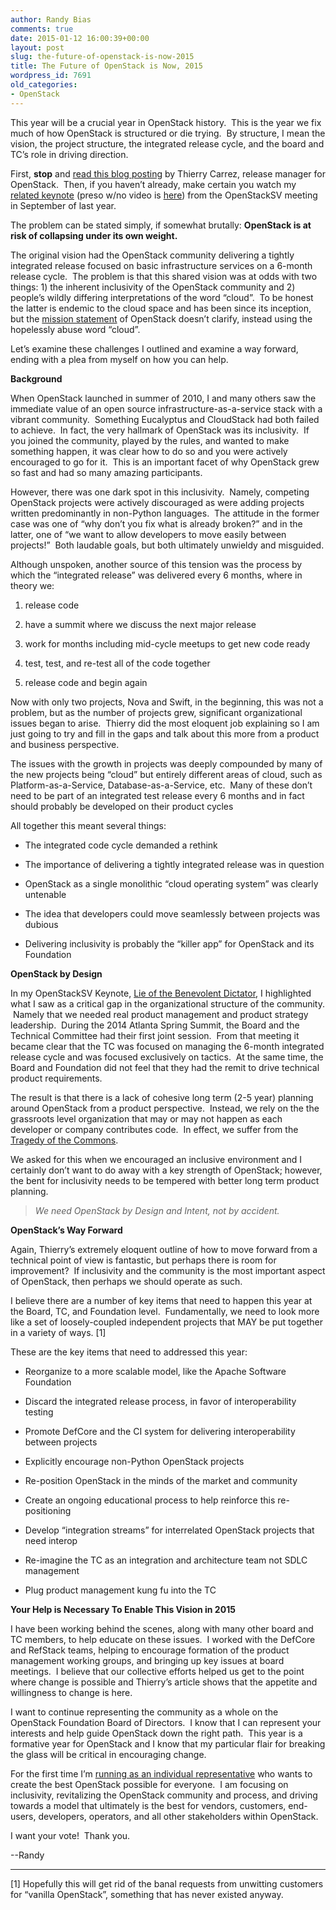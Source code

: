 ```yaml
---
author: Randy Bias
comments: true
date: 2015-01-12 16:00:39+00:00
layout: post
slug: the-future-of-openstack-is-now-2015
title: The Future of OpenStack is Now, 2015
wordpress_id: 7691
old_categories:
- OpenStack
---
```





This year will be a crucial year in OpenStack history.  This is the year we fix much of how OpenStack is structured or die trying.  By structure, I mean the vision, the project structure, the integrated release cycle, and the board and TC’s role in driving direction.




First, **stop** and [read this blog posting](http://ttx.re/the-way-forward.html) by Thierry Carrez, release manager for OpenStack.  Then, if you haven’t already, make certain you watch my [related keynote](https://www.youtube.com/watch?v=zOAb6wfBYxU) (preso w/no video is [here](http://www.slideshare.net/mirantis/randy-bias-cloud-scaling-openstacksv)) from the OpenStackSV meeting in September of last year.




The problem can be stated simply, if somewhat brutally: **OpenStack is at risk of collapsing under its own weight.**




The original vision had the OpenStack community delivering a tightly integrated release focused on basic infrastructure services on a 6-month release cycle.  The problem is that this shared vision was at odds with two things: 1) the inherent inclusivity of the OpenStack community and 2) people’s wildly differing interpretations of the word “cloud”.  To be honest the latter is endemic to the cloud space and has been since its inception, but the [mission statement](https://wiki.openstack.org/wiki/Main_Page) of OpenStack doesn’t clarify, instead using the hopelessly abuse word “cloud”.




Let’s examine these challenges I outlined and examine a way forward, ending with a plea from myself on how you can help.




**Background**




When OpenStack launched in summer of 2010, I and many others saw the immediate value of an open source infrastructure-as-a-service stack with a vibrant community.  Something Eucalyptus and CloudStack had both failed to achieve.  In fact, the very hallmark of OpenStack was its inclusivity.  If you joined the community, played by the rules, and wanted to make something happen, it was clear how to do so and you were actively encouraged to go for it.  This is an important facet of why OpenStack grew so fast and had so many amazing participants.




However, there was one dark spot in this inclusivity.  Namely, competing OpenStack projects were actively discouraged as were adding projects written predominantly in non-Python languages.  The attitude in the former case was one of “why don’t you fix what is already broken?” and in the latter, one of “we want to allow developers to move easily between projects!”  Both laudable goals, but both ultimately unwieldy and misguided.




Although unspoken, another source of this tension was the process by which the “integrated release” was delivered every 6 months, where in theory we:





	
  1. release code

	
  2. have a summit where we discuss the next major release

	
  3. work for months including mid-cycle meetups to get new code ready

	
  4. test, test, and re-test all of the code together

	
  5. release code and begin again




Now with only two projects, Nova and Swift, in the beginning, this was not a problem, but as the number of projects grew, significant organizational issues began to arise.  Thierry did the most eloquent job explaining so I am just going to try and fill in the gaps and talk about this more from a product and business perspective.




The issues with the growth in projects was deeply compounded by many of the new projects being “cloud” but entirely different areas of cloud, such as Platform-as-a-Service, Database-as-a-Service, etc.  Many of these don’t need to be part of an integrated test release every 6 months and in fact should probably be developed on their product cycles




All together this meant several things:





	
  * The integrated code cycle demanded a rethink

	
  * The importance of delivering a tightly integrated release was in question

	
  * OpenStack as a single monolithic “cloud operating system” was clearly untenable

	
  * The idea that developers could move seamlessly between projects was dubious

	
  * Delivering inclusivity is probably the “killer app” for OpenStack and its Foundation




**OpenStack by Design**




In my OpenStackSV Keynote, [Lie of the Benevolent Dictator](http://www.slideshare.net/mirantis/randy-bias-cloud-scaling-openstacksv), I highlighted what I saw as a critical gap in the organizational structure of the community.  Namely that we needed real product management and product strategy leadership.  During the 2014 Atlanta Spring Summit, the Board and the Technical Committee had their first joint session.  From that meeting it became clear that the TC was focused on managing the 6-month integrated release cycle and was focused exclusively on tactics.  At the same time, the Board and Foundation did not feel that they had the remit to drive technical product requirements.




The result is that there is a lack of cohesive long term (2-5 year) planning around OpenStack from a product perspective.  Instead, we rely on the the grassroots level organization that may or may not happen as each developer or company contributes code.  In effect, we suffer from the [Tragedy of the Commons](https://en.wikipedia.org/wiki/Tragedy_of_the_commons).




We asked for this when we encouraged an inclusive environment and I certainly don’t want to do away with a key strength of OpenStack; however, the bent for inclusivity needs to be tempered with better long term product planning.






> 
> _We need OpenStack by Design and Intent, not by accident._
> 
> </blockquote>




**OpenStack’s Way Forward**




Again, Thierry’s extremely eloquent outline of how to move forward from a technical point of view is fantastic, but perhaps there is room for improvement?  If inclusivity and the community is the most important aspect of OpenStack, then perhaps we should operate as such.




I believe there are a number of key items that need to happen this year at the Board, TC, and Foundation level.  Fundamentally, we need to look more like a set of loosely-coupled independent projects that MAY be put together in a variety of ways. [1]




These are the key items that need to addressed this year:





	
  * Reorganize to a more scalable model, like the Apache Software Foundation

	
  * Discard the integrated release process, in favor of interoperability testing

	
  * Promote DefCore and the CI system for delivering interoperability between projects

	
  * Explicitly encourage non-Python OpenStack projects

	
  * Re-position OpenStack in the minds of the market and community

	
  * Create an ongoing educational process to help reinforce this re-positioning

	
  * Develop “integration streams” for interrelated OpenStack projects that need interop

	
  * Re-imagine the TC as an integration and architecture team not SDLC management

	
  * Plug product management kung fu into the TC




**Your Help is Necessary To Enable This Vision in 2015**




I have been working behind the scenes, along with many other board and TC members, to help educate on these issues.  I worked with the DefCore and RefStack teams, helping to encourage formation of the product management working groups, and bringing up key issues at board meetings.  I believe that our collective efforts helped us get to the point where change is possible and Thierry’s article shows that the appetite and willingness to change is here.




I want to continue representing the community as a whole on the OpenStack Foundation Board of Directors.  I know that I can represent your interests and help guide OpenStack down the right path.  This year is a formative year for OpenStack and I know that my particular flair for breaking the glass will be critical in encouraging change.




For the first time I’m [running as an individual representative](http://www.openstack.org/election/2015-individual-director-election/CandidateList/) who wants to create the best OpenStack possible for everyone.  I am focusing on inclusivity, revitalizing the OpenStack community and process, and driving towards a model that ultimately is the best for vendors, customers, end-users, developers, operators, and all other stakeholders within OpenStack.




I want your vote!  Thank you.










--Randy







* * *




[1] Hopefully this will get rid of the banal requests from unwitting customers for “vanilla OpenStack”, something that has never existed anyway.



